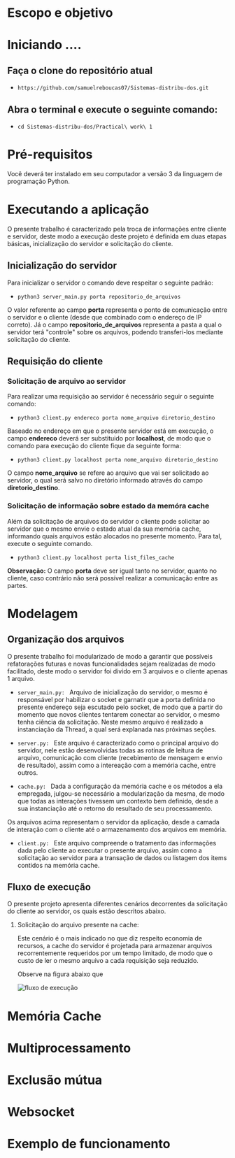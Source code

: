 # Escopo e objetivo



# Iniciando ....

## Faça o clone do repositório atual

* ``` https://github.com/samuelreboucas07/Sistemas-distribu-dos.git ```

## Abra o terminal e execute o seguinte comando:


* ``` cd Sistemas-distribu-dos/Practical\ work\ 1 ```


# Pré-requisitos

Você deverá ter instalado em seu computador a versão 3 da linguagem de programação Python. 

# Executando a aplicação

O presente trabalho é caracterizado pela troca de informações entre cliente e servidor, deste modo a execução deste projeto é definida em duas etapas básicas, inicialização do servidor e solicitação do cliente.

## Inicialização do servidor

Para inicializar o servidor o comando deve respeitar o seguinte padrão:

* ``` python3 server_main.py porta repositorio_de_arquivos ```

O valor referente ao campo **porta** representa o ponto de comunicação entre o servidor e o cliente (desde que combinado com o endereço de IP correto). Já o campo **repositorio_de_arquivos** representa a pasta a qual o servidor terá "controle" sobre os arquivos, podendo transferi-los mediante solicitação do cliente.

## Requisição do cliente

### Solicitação de arquivo ao servidor

Para realizar uma requisição ao servidor é necessário seguir o seguinte comando:

* ``` python3 client.py endereco porta nome_arquivo diretorio_destino ```

Baseado no endereço em que o presente servidor está em execução, o campo **endereco** deverá ser substituido por **localhost**, de modo que o comando para execução do cliente fique da seguinte forma:

* ``` python3 client.py localhost porta nome_arquivo diretorio_destino ```

O campo **nome_arquivo** se refere ao arquivo que vai ser solicitado ao servidor, o qual será salvo no diretório informado através do campo **diretorio_destino**.

### Solicitação de informação sobre estado da memóra cache

Além da solicitação de arquivos do servidor o cliente pode solicitar ao servidor que o mesmo envie o estado atual da sua memória cache, informando quais arquivos estão alocados no presente momento. Para tal, execute o seguinte comando. 

* ``` python3 client.py localhost porta list_files_cache ```

**Observação:** O campo **porta** deve ser igual tanto no servidor, quanto no cliente, caso contrário não será possível realizar a comunicação entre as partes.

# Modelagem

## Organização dos arquivos

O presente trabalho foi modularizado de modo a garantir que possíveis refatorações futuras e novas funcionalidades sejam realizadas de modo facilitado, deste modo o servidor foi divido em 3 arquivos e o cliente apenas 1 arquivo.

* ```server_main.py: ``` Arquivo de inicialização do servidor, o mesmo é responsável por habilizar o socket e garnatir que a porta definida no presente endereço seja escutado pelo socket, de modo que a partir do momento que novos clientes tentarem conectar ao servidor, o mesmo tenha ciência da solicitação.
Neste mesmo arquivo é realizado a instanciação da Thread, a qual será explanada nas próximas seções.

* ```server.py: ``` Este arquivo é caracterizado como o principal arquivo do servidor, nele estão desenvolvidas todas as rotinas de leitura de arquivo, comunicação com cliente (recebimento de mensagem e envio de resultado), assim como a intereação com a memória cache, entre outros.
  
* ```cache.py: ``` Dada a configuração da memória cache e os métodos a ela empregada, julgou-se necessário a modularização da mesma, de modo que todas as interações tivessem um contexto bem definido, desde a sua instanciação até o retorno do resultado de seu processamento.

Os arquivos acima representam o servidor da aplicação, desde a camada de interação com o cliente até o armazenamento dos arquivos em memória.

* ```client.py: ``` Este arquivo compreende o tratamento das informações dada pelo cliente ao executar o presente arquivo, assim como a solicitação ao servidor para a transação de dados ou listagem dos items contidos na memória cache.

## Fluxo de execução

O presente projeto apresenta diferentes cenários decorrentes da solicitação do cliente ao servidor, os quais estão descritos abaixo.

1. Solicitação do arquivo presente na cache:
   
   Este cenário é o mais indicado no que diz respeito economia de recursos, a cache do servidor é projetada para armazenar arquivos recorrentemente requeridos por um tempo limitado, de modo que o custo de ler o mesmo arquivo a cada requisição seja reduzido.

    Observe na figura abaixo que 

   ![fluxo de execução](https://github.com/samuelreboucas07/Sistemas-distribu-dos/blob/Atividade-pratica-1/imgs/req_file_1.png)

# Memória Cache

# Multiprocessamento

# Exclusão mútua

# Websocket

# Exemplo de funcionamento